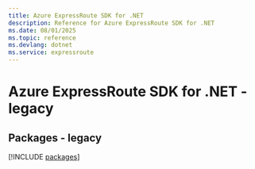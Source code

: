 ```yaml
---
title: Azure ExpressRoute SDK for .NET
description: Reference for Azure ExpressRoute SDK for .NET
ms.date: 08/01/2025
ms.topic: reference
ms.devlang: dotnet
ms.service: expressroute
---
```

# Azure ExpressRoute SDK for .NET - legacy
## Packages - legacy
[!INCLUDE [packages](expressroute-index.md)]